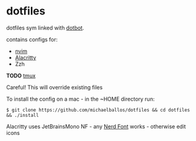 # dotfiles

dotfiles sym linked with [dotbot](https://github.com/anishathalye/dotbot). 

contains configs for:
- [nvim](https://neovim.io/)
- [Alacritty](https://alacritty.org/)
- Zzh

**TODO** [tmux](https://github.com/tmux/tmux/wiki)

Careful! This will override existing files

To install the config on a mac - in the ~HOME directory run:

```
$ git clone https://github.com/michaelballos/dotfiles && cd dotfiles && ./install
```

Alacritty uses JetBrainsMono NF - any [Nerd Font](https://www.nerdfonts.com/) works - otherwise edit icons
